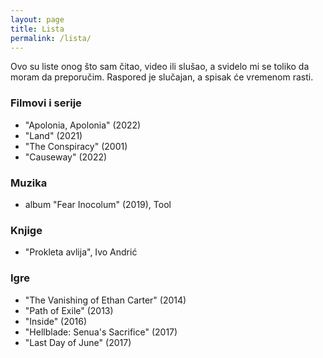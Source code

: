 ```yaml
---
layout: page
title: Lista
permalink: /lista/
---
```


Ovo su liste onog što sam čitao, video ili slušao, a svidelo mi se toliko da moram da preporučim. Raspored je slučajan, a spisak će vremenom rasti.

### Filmovi i serije
  - "Apolonia, Apolonia" (2022)
  - "Land" (2021)
  - "The Conspiracy" (2001)
  - "Causeway" (2022)

### Muzika
- album "Fear Inocolum" (2019), Tool

### Knjige
- "Prokleta avlija", Ivo Andrić

### Igre
- "The Vanishing of Ethan Carter" (2014)
- "Path of Exile" (2013)
- "Inside" (2016)
- "Hellblade: Senua's Sacrifice" (2017)
- "Last Day of June" (2017)
